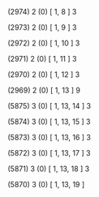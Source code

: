 (2974) 2 (0) [ 1, 8 ] 3 


(2973) 2 (0) [ 1, 9 ] 3 


(2972) 2 (0) [ 1, 10 ] 3 


(2971) 2 (0) [ 1, 11 ] 3 


(2970) 2 (0) [ 1, 12 ] 3 


(2969) 2 (0) [ 1, 13 ] 9 


(5875) 3 (0) [ 1, 13, 14 ] 3 


(5874) 3 (0) [ 1, 13, 15 ] 3 


(5873) 3 (0) [ 1, 13, 16 ] 3 


(5872) 3 (0) [ 1, 13, 17 ] 3 


(5871) 3 (0) [ 1, 13, 18 ] 3 


(5870) 3 (0) [ 1, 13, 19 ]  

